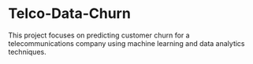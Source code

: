 # Telco-Data-Churn
This project focuses on predicting customer churn for a telecommunications company using machine learning and data analytics techniques. 
